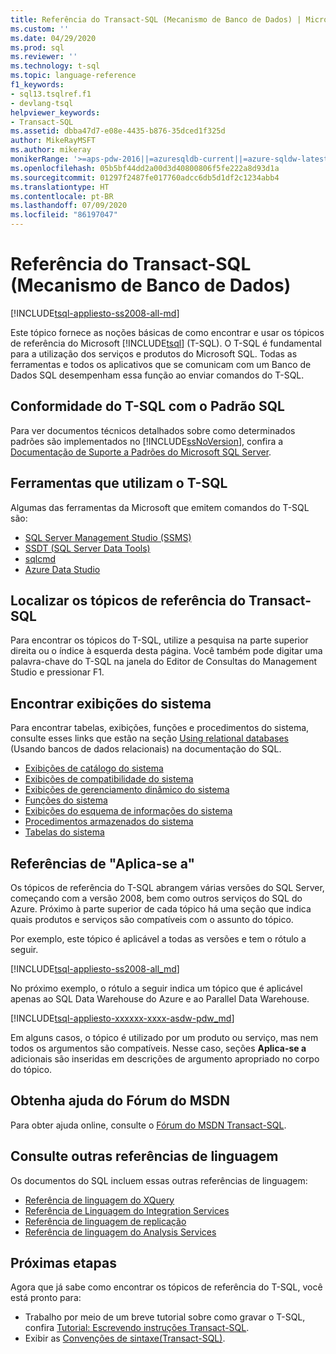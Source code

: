 ```yaml
---
title: Referência do Transact-SQL (Mecanismo de Banco de Dados) | Microsoft Docs
ms.custom: ''
ms.date: 04/29/2020
ms.prod: sql
ms.reviewer: ''
ms.technology: t-sql
ms.topic: language-reference
f1_keywords:
- sql13.tsqlref.f1
- devlang-tsql
helpviewer_keywords:
- Transact-SQL
ms.assetid: dbba47d7-e08e-4435-b876-35dced1f325d
author: MikeRayMSFT
ms.author: mikeray
monikerRange: '>=aps-pdw-2016||=azuresqldb-current||=azure-sqldw-latest||>=sql-server-2016||=sqlallproducts-allversions||>=sql-server-linux-2017||=azuresqldb-mi-current'
ms.openlocfilehash: 05b5bf44dd2a00d3d40800806f5fe222a8d93d1a
ms.sourcegitcommit: 01297f2487fe017760adcc6db5d1df2c1234abb4
ms.translationtype: HT
ms.contentlocale: pt-BR
ms.lasthandoff: 07/09/2020
ms.locfileid: "86197047"
---
```

# <a name="transact-sql-reference-database-engine"></a>Referência do Transact-SQL (Mecanismo de Banco de Dados)
[!INCLUDE[tsql-appliesto-ss2008-all-md](../includes/tsql-appliesto-ss2008-all-md.md)]

Este tópico fornece as noções básicas de como encontrar e usar os tópicos de referência do Microsoft [!INCLUDE[tsql](../includes/tsql-md.md)] (T-SQL). O T-SQL é fundamental para a utilização dos serviços e produtos do Microsoft SQL. Todas as ferramentas e todos os aplicativos que se comunicam com um Banco de Dados SQL desempenham essa função ao enviar comandos do T-SQL.  

## <a name="t-sql-compliance-to-sql-standard"></a>Conformidade do T-SQL com o Padrão SQL
Para ver documentos técnicos detalhados sobre como determinados padrões são implementados no [!INCLUDE[ssNoVersion](../includes/ssnoversion-md.md)], confira a [Documentação de Suporte a Padrões do Microsoft SQL Server](https://docs.microsoft.com/openspecs/sql_standards/ms-sqlstandlp/89fb00b1-4b9e-4296-92ce-a2b3f7ca01d2).

## <a name="tools-that-use-t-sql"></a>Ferramentas que utilizam o T-SQL
Algumas das ferramentas da Microsoft que emitem comandos do T-SQL são:

- [SQL Server Management Studio (SSMS)](../ssms/download-sql-server-management-studio-ssms.md)
- [SSDT (SQL Server Data Tools)](../ssdt/download-sql-server-data-tools-ssdt.md)
- [sqlcmd](../tools/sqlcmd-utility.md)
- [Azure Data Studio](../azure-data-studio/what-is.md)
  
## <a name="locate-the-transact-sql-reference-topics"></a>Localizar os tópicos de referência do Transact-SQL  
Para encontrar os tópicos do T-SQL, utilize a pesquisa na parte superior direita ou o índice à esquerda desta página. Você também pode digitar uma palavra-chave do T-SQL na janela do Editor de Consultas do Management Studio e pressionar F1. 
  
## <a name="find-system-views"></a>Encontrar exibições do sistema
Para encontrar tabelas, exibições, funções e procedimentos do sistema, consulte esses links que estão na seção [Using relational databases](../relational-databases/database-features.md) (Usando bancos de dados relacionais) na documentação do SQL.

- [Exibições de catálogo do sistema](../relational-databases/system-catalog-views/catalog-views-transact-sql.md)
- [Exibições de compatibilidade do sistema](../relational-databases/system-compatibility-views/system-compatibility-views-transact-sql.md)
- [Exibições de gerenciamento dinâmico do sistema](../relational-databases/system-dynamic-management-views/system-dynamic-management-views.md)
- [Funções do sistema](../relational-databases/system-functions/system-functions-category-transact-sql.md)
- [Exibições do esquema de informações do sistema](../relational-databases/system-information-schema-views/system-information-schema-views-transact-sql.md)
- [Procedimentos armazenados do sistema](../relational-databases/system-stored-procedures/system-stored-procedures-transact-sql.md)
- [Tabelas do sistema](../relational-databases/system-tables/system-tables-transact-sql.md)

## <a name="applies-to-references"></a>Referências de "Aplica-se a"  
 Os tópicos de referência do T-SQL abrangem várias versões do SQL Server, começando com a versão 2008, bem como outros serviços do SQL do Azure. Próximo à parte superior de cada tópico há uma seção que indica quais produtos e serviços são compatíveis com o assunto do tópico. 

Por exemplo, este tópico é aplicável a todas as versões e tem o rótulo a seguir. 
  
 [!INCLUDE[tsql-appliesto-ss2008-all_md](../includes/tsql-appliesto-ss2008-all-md.md)]   

No próximo exemplo, o rótulo a seguir indica um tópico que é aplicável apenas ao SQL Data Warehouse do Azure e ao Parallel Data Warehouse.

[!INCLUDE[tsql-appliesto-xxxxxx-xxxx-asdw-pdw_md](../includes/applies-to-version/asa-pdw.md)]

Em alguns casos, o tópico é utilizado por um produto ou serviço, mas nem todos os argumentos são compatíveis. Nesse caso, seções **Aplica-se a** adicionais são inseridas em descrições de argumento apropriado no corpo do tópico.  
 
## <a name="get-help-from-the-msdn-forum"></a>Obtenha ajuda do Fórum do MSDN  
Para obter ajuda online, consulte o [Fórum do MSDN Transact-SQL](https://social.msdn.microsoft.com/Forums/home).  
 
## <a name="see-other-language-references"></a>Consulte outras referências de linguagem
Os documentos do SQL incluem essas outras referências de linguagem:
  
- [Referência de linguagem do XQuery](../xquery/xquery-language-reference-sql-server.md)
- [Referência de Linguagem do Integration Services](../integration-services/integration-services-language-reference.md)
- [Referência de linguagem de replicação](../relational-databases/replication/replication-language-reference.md)
- [Referência de linguagem do Analysis Services](../mdx/analysis-services-language-reference.md)  

## <a name="next-steps"></a>Próximas etapas
Agora que já sabe como encontrar os tópicos de referência do T-SQL, você está pronto para:

- Trabalho por meio de um breve tutorial sobre como gravar o T-SQL, confira [Tutorial: Escrevendo instruções Transact-SQL](../t-sql/tutorial-writing-transact-sql-statements.md). 
- Exibir as [Convenções de sintaxe&#40;Transact-SQL&#41;](../t-sql/language-elements/transact-sql-syntax-conventions-transact-sql.md).  

  
  
